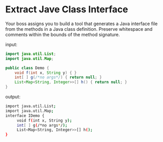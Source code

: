 

# Extract Jave Class Interface 

Your boss assigns you to build a tool that generates a Java interface file from the methods in a Java class definition. Preserve whitespace and comments within the bounds of the method signature.


input:

```java
import java.util.List; 
import java.util.Map; 

public class Demo {
    void f(int x, String y) { }
    int[ ] g(/*no args*/) { return null; } 
    List<Map<String, Integer>>[] h() { return null; }
}
```

output:

```bash
import java.util.List;
import java.util.Map;
interface IDemo {
	 void f(int x, String y);
	 int[ ] g(/*no args*/);
	 List<Map<String, Integer>>[] h();
}
```



